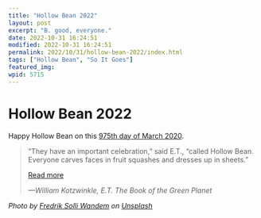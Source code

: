 ```yaml
---
title: "Hollow Bean 2022"
layout: post
excerpt: "B. good, everyone."
date: 2022-10-31 16:24:51
modified: 2022-10-31 16:24:51
permalink: 2022/10/31/hollow-bean-2022/index.html
tags: ["Hollow Bean", "So It Goes"]
featured_img: 
wpid: 5715
---
```


# Hollow Bean 2022

Happy Hollow Bean on this [975th day of March 2020](https://www.eternalmarch.com/).

> “They have an important celebration,” said E.T., “called Hollow Bean. Everyone carves faces in fruit squashes and dresses up in sheets.”
> 
> [Read more](https://patrickjohanneson.com/2005/10/31/explain-said-the-interrogation-machine/)
> 
> <cite>—William Kotzwinkle, *E.T. The Book of the Green Planet* </cite>

*Photo by [Fredrik Solli Wandem](https://unsplash.com/@fredrikwandem?utm_source=unsplash&utm_medium=referral&utm_content=creditCopyText) on [Unsplash](https://unsplash.com/s/photos/jack-o-lantern?utm_source=unsplash&utm_medium=referral&utm_content=creditCopyText)*